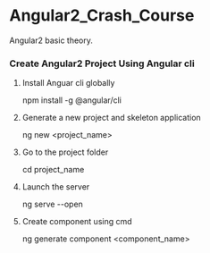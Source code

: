 # Angular2_Crash_Course
Angular2 basic theory.

### Create Angular2 Project Using Angular cli

1. Install Anguar cli globally

    npm install -g @angular/cli
    
2. Generate a new project and skeleton application 

    ng new <project_name>
    
3. Go to the project folder

    cd project_name
    
4. Launch the server

    ng serve --open
    
5. Create component using cmd

    ng generate component <component_name>

